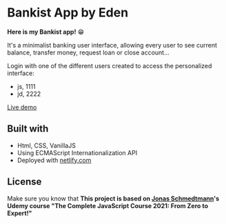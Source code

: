 # Bankist App by Eden

**Here is my Bankist app!** 😁

It's a minimalist banking user interface, allowing every user to see current balance, transfer money, request loan or close account...

Login with one of the different users created to access the personalized interface:

- js, 1111
- jd, 2222

[Live demo](https://bankist-users-ed.netlify.app)

## Built with

- Html, CSS, VanillaJS
- Using ECMAScript Internationalization API
- Deployed with [netlify.com](https://www.netlify.com/)

## License

Make sure you know that **This project is based on [Jonas Schmedtmann](https://github.com/jonasschmedtmann)'s Udemy course "The Complete JavaScript Course 2021: From Zero to Expert!"**
